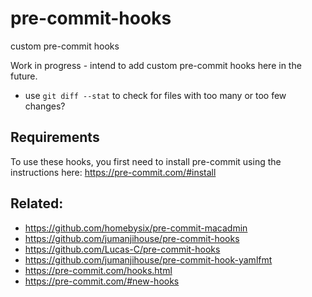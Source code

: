 # pre-commit-hooks
custom pre-commit hooks

Work in progress - intend to add custom pre-commit hooks here in the future.
- use `git diff --stat` to check for files with too many or too few changes?

## Requirements

To use these hooks, you first need to install pre-commit using the instructions here:
https://pre-commit.com/#install

## Related:

- https://github.com/homebysix/pre-commit-macadmin
- https://github.com/jumanjihouse/pre-commit-hooks
- https://github.com/Lucas-C/pre-commit-hooks
- https://github.com/jumanjihouse/pre-commit-hook-yamlfmt
- https://pre-commit.com/hooks.html
- https://pre-commit.com/#new-hooks
